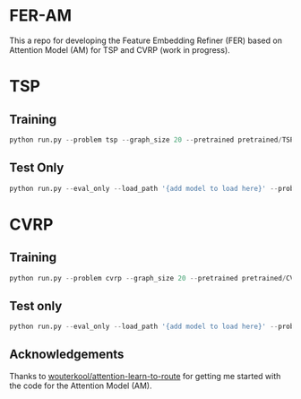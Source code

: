 # FER-AM
This a repo for developing the Feature Embedding Refiner (FER) based on Attention Model (AM) for TSP and CVRP (work in progress).

# TSP
## Training
```python
python run.py --problem tsp --graph_size 20 --pretrained pretrained/TSP_20/epoch-99.pt --epoch_end 100 --batch_size 512 --epoch_size 10240 --val_size 1000 --eval_batch_size 1000 --T_max 200 --K 6
```

## Test Only
```python
python run.py --eval_only --load_path '{add model to load here}' --problem tsp --graph_size 20 --pretrained pretrained/TSP_20/epoch-99.pt --val_dataset dataset/tsp20_test_seed1234.pkl --val_size 10000 --eval_batch_size 10000 --T_max 200 
```

# CVRP
## Training
```python
python run.py --problem cvrp --graph_size 20 --pretrained pretrained/CVRP_20/epoch-99.pt --epoch_end 100 --batch_size 512 --epoch_size 10240 --val_size 1000 --eval_batch_size 1000 --T_max 200 --K 6
```

## Test only
```python
python run.py --eval_only --load_path '{add model to load here}' --problem cvrp --graph_size 20 --pretrained pretrained/CVRP_20/epoch-99.pt --val_dataset dataset/vrp20_test_seed1234.pkl --val_size 10000 --eval_batch_size 10000 --T_max 200 
```

## Acknowledgements
Thanks to [wouterkool/attention-learn-to-route](https://github.com/wouterkool/attention-learn-to-route) for getting me started with the code for the Attention Model (AM).
